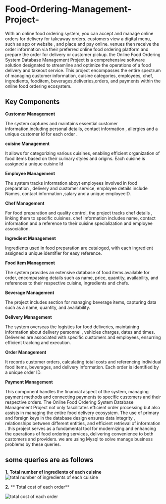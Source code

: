 # Food-Ordering-Management-Project-
With an online food ordering system, you can accept and manage online orders for delivery for takeaway orders.
customers view a digital menu, such as app or website , and place and pay online. 
venues then receive the order information via their preferred online food ordering platform and prepare the order for delivery or customer pickup.
the Online Food Ordering System Database Management Project is a comprehensive software solution designated to streamline and optimize the operations of a food delivery and takeout service. 
This project encompasses the entire spectrum of managing customer information, cuisine categories, employees, chef, ingredients, fooditem, beverages,deliveries,orders, 
and payments within the online food ordering ecosystem. 

## **Key Components**

**Customer Management** 

The system captures and maintains essential customer information,including personal details, contact information , allergies and a unique customer Id for each order .

**cuisine Management**

It allows for categorizing various cuisines, enabling efficient organization of food items based on their culinary styles and origins. Each cuisine is assigned a unique cuisine Id

**Employee Management**

The system tracks information aboyt employees involved in food preparation , delivery and customer service, employee details include Names, contact information ,salary and a unique employeeID.

**Chef Management**

For food preparation and quality control, the project tracks chef details , linking them to specific cuisines. chef information includes name, contact information and a reference to their cuisine specialization and employee association.

**Ingredient Management**

Ingredients used in food preparation are cataloged, with each ingredient assigned a unique identifier for easy reference.

**Food item Management**

The system provides an extensive database of food items available for order, encompassing details such as name, price, quantity, availability, and references to their respective cuisine, ingredients and chefs.

**Beverage Management**

The project includes section for managing beverage items, capturing data such as a name, quantity, and availability.

**Delivery Management**

The system overseas the logistics for food deliveries, maintaining information about delivery personnel , vehicles charges, dates and times. Deliveries are associated with specific customers and employees, ensurring efficient tracking and execution.

**Order Management**

It records customer orders, calculating total costs and referencing individual food items, beverages, and delivery information. Each order is identified by a unique order ID.

**Payment Management**

This component handles the financial aspect of the system, managing payment methods and connecting payments to specific customers and their respective orders. 
The Online Food Ordering System Database Management Project not only fascilitates efficient order processing but also assists in managing the entire food delivery ecosystem. The use of primary and foreign keys in the database design ensures data integrity , relationships between different entities, and efficient retrieval of information .
this project serves as a fundamental tool for modernizing and enhancing the operations of food ordering services, delivering convenience to both customers and providers.
   we are using Mysql to  solve manage business problems by these queries.
   ## **some queries are as follows**
   **1.** **Total number of ingredients of each cuisine**
   ![total number of ingredients of each cuisine](https://github.com/Mandarsir24/Food-Ordering-Management-Project-/assets/152494714/e0ca2326-7a74-45a0-9310-e94d461f2c15)


**2.** ** Total cost of each order**

![total cost of each order](https://github.com/Mandarsir24/Food-Ordering-Management-Project-/assets/152494714/732da0e3-68b2-49e3-9e09-d2e913403afa)



